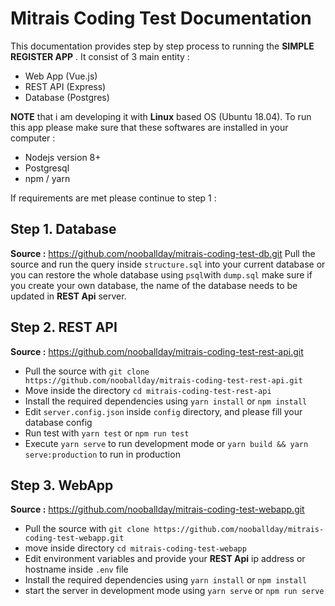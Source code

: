 # Mitrais Coding Test Documentation

This documentation provides step by step process to running the **SIMPLE REGISTER APP** . 
It consist of 3 main entity :

 - Web App (Vue.js)
 - REST API (Express)
 - Database (Postgres)

**NOTE** that i am developing it with **Linux** based OS (Ubuntu 18.04). To run this app please make sure that these softwares are installed in your computer :

- Nodejs version 8+
- Postgresql
- npm / yarn

If requirements are met please continue to step 1 :

## Step 1. Database

**Source :** https://github.com/nooballday/mitrais-coding-test-db.git
Pull the source and run the query inside `structure.sql` into your current database or you can restore the whole database using `psql`with `dump.sql` make sure if you create your own database, the name of the database needs to be updated in **REST Api** server.

## Step 2. REST API

**Source :** https://github.com/nooballday/mitrais-coding-test-rest-api.git

- Pull the source with `git clone  https://github.com/nooballday/mitrais-coding-test-rest-api.git`
- Move inside the directory `cd mitrais-coding-test-rest-api`
- Install the required dependencies using `yarn install` or `npm install`
- Edit `server.config.json` inside `config` directory, and please fill your database config
- Run test with `yarn test` or `npm run test`
- Execute `yarn serve` to run development mode or `yarn build && yarn serve:production` to run in production

## Step 3. WebApp
**Source :** https://github.com/nooballday/mitrais-coding-test-webapp.git

- Pull the source with `git clone https://github.com/nooballday/mitrais-coding-test-webapp.git`
- move inside directory `cd mitrais-coding-test-webapp`
- Edit environment variables and provide your **REST Api** ip address or hostname inside `.env` file
- Install the required dependencies using `yarn install` or `npm install`
- start the server in development mode using `yarn serve` or `npm run serve` 
